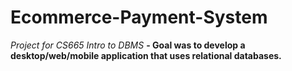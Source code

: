 # Ecommerce-Payment-System
_Project for CS665 Intro to DBMS_
**- Goal was to develop a desktop/web/mobile application that uses relational databases.**
